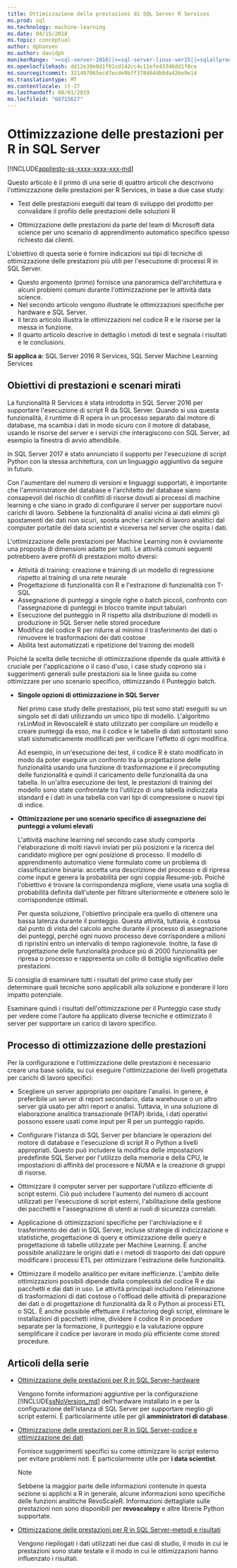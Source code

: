 ```yaml
---
title: Ottimizzazione delle prestazioni di SQL Server R Services
ms.prod: sql
ms.technology: machine-learning
ms.date: 04/15/2018
ms.topic: conceptual
author: dphansen
ms.author: davidph
monikerRange: '>=sql-server-2016||>=sql-server-linux-ver15||=sqlallproducts-allversions'
ms.openlocfilehash: dd12e38e0d1f01cd142cc4c11efe43346dd1f8ce
ms.sourcegitcommit: 321497065ecd7ecde9bff378464db8da426e9e14
ms.translationtype: MT
ms.contentlocale: it-IT
ms.lasthandoff: 08/01/2019
ms.locfileid: "68715627"
---
```

# <a name="performance-tuning-for-r-in-sql-server"></a>Ottimizzazione delle prestazioni per R in SQL Server
[!INCLUDE[appliesto-ss-xxxx-xxxx-xxx-md](../../includes/appliesto-ss-xxxx-xxxx-xxx-md.md)]

Questo articolo è il primo di una serie di quattro articoli che descrivono l'ottimizzazione delle prestazioni per R Services, in base a due case study:

- Test delle prestazioni eseguiti dal team di sviluppo del prodotto per convalidare il profilo delle prestazioni delle soluzioni R

- Ottimizzazione delle prestazioni da parte del team di Microsoft data science per uno scenario di apprendimento automatico specifico spesso richiesto dai clienti.

L'obiettivo di questa serie è fornire indicazioni sui tipi di tecniche di ottimizzazione delle prestazioni più utili per l'esecuzione di processi R in SQL Server.

+ Questo argomento (primo) fornisce una panoramica dell'architettura e alcuni problemi comuni durante l'ottimizzazione per le attività data science.
+ Nel secondo articolo vengono illustrate le ottimizzazioni specifiche per hardware e SQL Server.
+ Il terzo articolo illustra le ottimizzazioni nel codice R e le risorse per la messa in funzione.
+ Il quarto articolo descrive in dettaglio i metodi di test e segnala i risultati e le conclusioni.

**Si applica a:** SQL Server 2016 R Services, SQL Server Machine Learning Services

## <a name="performance-goals-and-targeted-scenarios"></a>Obiettivi di prestazioni e scenari mirati

La funzionalità R Services è stata introdotta in SQL Server 2016 per supportare l'esecuzione di script R da SQL Server. Quando si usa questa funzionalità, il runtime di R opera in un processo separato dal motore di database, ma scambia i dati in modo sicuro con il motore di database, usando le risorse del server e i servizi che interagiscono con SQL Server, ad esempio la finestra di avvio attendibile.

In SQL Server 2017 è stato annunciato il supporto per l'esecuzione di script Python con la stessa architettura, con un linguaggio aggiuntivo da seguire in futuro.

Con l'aumentare del numero di versioni e linguaggi supportati, è importante che l'amministratore del database e l'architetto del database siano consapevoli del rischio di conflitti di risorse dovuti ai processi di machine learning e che siano in grado di configurare il server per supportare nuovi carichi di lavoro. Sebbene la funzionalità di analisi vicina ai dati elimini gli spostamenti dei dati non sicuri, sposta anche i carichi di lavoro analitici dal computer portatile del data scientist e viceversa nel server che ospita i dati.

L'ottimizzazione delle prestazioni per Machine Learning non è ovviamente una proposta di dimensioni adatte per tutti. Le attività comuni seguenti potrebbero avere profili di prestazioni molto diversi:

- Attività di training: creazione e training di un modello di regressione rispetto al training di una rete neurale
- Progettazione di funzionalità con R e l'estrazione di funzionalità con T-SQL
- Assegnazione di punteggi a singole righe o batch piccoli, confronto con l'assegnazione di punteggi in blocco tramite input tabulari
- Esecuzione del punteggio in R rispetto alla distribuzione di modelli in produzione in SQL Server nelle stored procedure
- Modifica del codice R per ridurre al minimo il trasferimento dei dati o rimuovere le trasformazioni dei dati costose
- Abilita test automatizzati e ripetizione del training dei modelli

Poiché la scelta delle tecniche di ottimizzazione dipende da quale attività è cruciale per l'applicazione o il caso d'uso, i case study coprono sia i suggerimenti generali sulle prestazioni sia le linee guida su come ottimizzare per uno scenario specifico, ottimizzando il Punteggio batch.

+ **Singole opzioni di ottimizzazione in SQL Server**

    Nel primo case study delle prestazioni, più test sono stati eseguiti su un singolo set di dati utilizzando un unico tipo di modello. L'algoritmo rxLinMod in RevoscaleR è stato utilizzato per compilare un modello e creare punteggi da esso, ma il codice e le tabelle di dati sottostanti sono stati sistematicamente modificati per verificare l'effetto di ogni modifica.

    Ad esempio, in un'esecuzione dei test, il codice R è stato modificato in modo da poter eseguire un confronto tra la progettazione delle funzionalità usando una funzione di trasformazione e il precomputing delle funzionalità e quindi il caricamento delle funzionalità da una tabella. In un'altra esecuzione dei test, le prestazioni di training del modello sono state confrontate tra l'utilizzo di una tabella indicizzata standard e i dati in una tabella con vari tipi di compressione o nuovi tipi di indice.

+ **Ottimizzazione per uno scenario specifico di assegnazione dei punteggi a volumi elevati**

    L'attività machine learning nel secondo case study comporta l'elaborazione di molti riavvii inviati per più posizioni e la ricerca del candidato migliore per ogni posizione di processo. Il modello di apprendimento automatico viene formulato come un problema di classificazione binaria: accetta una descrizione del processo e di ripresa come input e genera la probabilità per ogni coppia Resume-job. Poiché l'obiettivo è trovare la corrispondenza migliore, viene usata una soglia di probabilità definita dall'utente per filtrare ulteriormente e ottenere solo le corrispondenze ottimali.

    Per questa soluzione, l'obiettivo principale era quello di ottenere una bassa latenza durante il punteggio. Questa attività, tuttavia, è costosa dal punto di vista del calcolo anche durante il processo di assegnazione dei punteggi, perché ogni nuovo processo deve corrispondere a milioni di ripristini entro un intervallo di tempo ragionevole. Inoltre, la fase di progettazione delle funzionalità produce più di 2000 funzionalità per ripresa o processo e rappresenta un collo di bottiglia significativo delle prestazioni.

Si consiglia di esaminare tutti i risultati del primo case study per determinare quali tecniche sono applicabili alla soluzione e ponderare il loro impatto potenziale.

Esaminare quindi i risultati dell'ottimizzazione per il Punteggio case study per vedere come l'autore ha applicato diverse tecniche e ottimizzato il server per supportare un carico di lavoro specifico.

## <a name="performance-optimization-process"></a>Processo di ottimizzazione delle prestazioni

Per la configurazione e l'ottimizzazione delle prestazioni è necessario creare una base solida, su cui eseguire l'ottimizzazione dei livelli progettata per carichi di lavoro specifici:

- Scegliere un server appropriato per ospitare l'analisi. In genere, è preferibile un server di report secondario, data warehouse o un altro server già usato per altri report o analisi. Tuttavia, in una soluzione di elaborazione analitica transazionale (HTAP) ibrida, i dati operativi possono essere usati come input per R per un punteggio rapido.

- Configurare l'istanza di SQL Server per bilanciare le operazioni del motore di database e l'esecuzione di script R o Python a livelli appropriati. Questo può includere la modifica delle impostazioni predefinite SQL Server per l'utilizzo della memoria e della CPU, le impostazioni di affinità del processore e NUMA e la creazione di gruppi di risorse.

- Ottimizzare il computer server per supportare l'utilizzo efficiente di script esterni. Ciò può includere l'aumento del numero di account utilizzati per l'esecuzione di script esterni, l'abilitazione della gestione dei pacchetti e l'assegnazione di utenti ai ruoli di sicurezza correlati.

- Applicazione di ottimizzazioni specifiche per l'archiviazione e il trasferimento dei dati in SQL Server, incluse strategie di indicizzazione e statistiche, progettazione di query e ottimizzazione delle query e progettazione di tabelle utilizzate per Machine Learning. È anche possibile analizzare le origini dati e i metodi di trasporto dei dati oppure modificare i processi ETL per ottimizzare l'estrazione delle funzionalità.

- Ottimizzare il modello analitico per evitare inefficienze. L'ambito delle ottimizzazioni possibili dipende dalla complessità del codice R e dai pacchetti e dai dati in uso. Le attività principali includono l'eliminazione di trasformazioni di dati costose o l'offload delle attività di preparazione dei dati o di progettazione di funzionalità da R o Python ai processi ETL o SQL. È anche possibile effettuare il refactoring degli script, eliminare le installazioni di pacchetti inline, dividere il codice R in procedure separate per la formazione, il punteggio e la valutazione oppure semplificare il codice per lavorare in modo più efficiente come stored procedure.

## <a name="articles-in-this-series"></a>Articoli della serie

+ [Ottimizzazione delle prestazioni per R in SQL Server-hardware](../r/sql-server-configuration-r-services.md)

    Vengono fornite informazioni aggiuntive per la configurazione [!INCLUDE[ssNoVersion_md](../../includes/ssnoversion-md.md)] dell'hardware installato in e per la configurazione dell'istanza di SQL Server per supportare meglio gli script esterni. È particolarmente utile per gli **amministratori di database**.

+ [Ottimizzazione delle prestazioni per R in SQL Server-codice e ottimizzazione dei dati](../r/r-and-data-optimization-r-services.md)

    Fornisce suggerimenti specifici su come ottimizzare lo script esterno per evitare problemi noti. È particolarmente utile per **i data scientist**.

    > [!NOTE]
    > Sebbene la maggior parte delle informazioni contenute in questa sezione si applichi a R in generale, alcune informazioni sono specifiche delle funzioni analitiche RevoScaleR. Informazioni dettagliate sulle prestazioni non sono disponibili per **revoscalepy** e altre librerie Python supportate.
    >

+ [Ottimizzazione delle prestazioni per R in SQL Server-metodi e risultati](../r/performance-case-study-r-services.md)

    Vengono riepilogati i dati utilizzati nei due casi di studio, il modo in cui le prestazioni sono state testate e il modo in cui le ottimizzazioni hanno influenzato i risultati.
